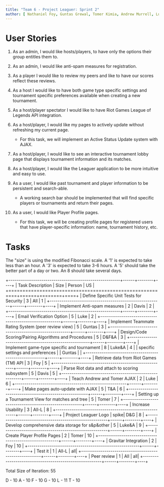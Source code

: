 ```yaml
---
title: "Team 6 - Project Leaguer: Sprint 2"
author: [ Nathaniel Foy, Guntas Grewal, Tomer Kimia, Andrew Murrell, Luke Shumaker, Davis Webb ]
---
```


# User Stories

1) As an admin, I would like hosts/players, to have only the options
   their group entitles them to.

2) As an admin, I would like anti-spam measures for registration.

3) As a player I would like to review my peers and like to have our
   scores reflect these reviews.

4) As a host I would like to have both game type specific settings and
   tournament specific preferences available when creating a new
   tournament.

5) As a host/player spectator I would like to have Riot Games League
   of Legends API integration.

6) As a host/player, I would like my pages to actively update without
   refreshing my current page.
    - For this task, we will implement an Active Status Update system with AJAX.

7) As a host/player, I would like to see an interactive tournament lobby page
   that displays tournament information and its matches.

8) As a host/player, I would like the Leaguer application to be more intuitive
   and easy to use.

9) As a user, I would like past tournament and player information to be
   persistent and search-able.
    - A working search bar should be implemented that will find specific
      players or tournaments and return their pages.

10) As a user, I would like Player Profile pages.
    - For this task, we will be creating profile pages for registered users
      that have player-specific information: name, tournament history, etc.

# Tasks

The "size" is using the modified Fibonacci scale.  A '1' is expected
to take less than an hour.  A '3' is expected to take 3-6 hours.  A
'5' should take the better part of a day or two.  An 8 should take
several days.

+---------------------------------------------------------+------+--------+----+
| Task Description                                        | Size | Person | US |
+=========================================================+======+========+====+
| Define Specific Unit Tests for Security                 |    3 | All    |  1 |
+---------------------------------------------------------+------+--------+----+
| Implement Anti-spam measures                            |    2 | Davis  |  2 |
+---------------------------------------------------------+------+--------+----+
| Email Verification Option                               |    5 | Luke   |  2 |
+---------------------------------------------------------+------+--------+----+
| Implement Teammate Rating System (peer review view)     |    5 | Guntas |  3 |
+---------------------------------------------------------+------+--------+----+
| Design/Code Scoring/Pairing Algorithms and Procedures   |    5 | D&F&A  |  3 |
+---------------------------------------------------------+------+--------+----+
| Implement game-type specific and tournament             |    8 | Luke&A |  4 |
| specific settings and preferences                       |      | Guntas |    |
+---------------------------------------------------------+------+--------+----+
| Retrieve data from Riot Games (TM) API                  |    3 | Foy    |  5 |
+---------------------------------------------------------+------+--------+----+
| Parse Riot data and attach to scoring subsystem         |    5 | Davis  |  5 |
+---------------------------------------------------------+------+--------+----+
| Teach Andrew and Tomer AJAX                             |    2 | Luke   |  6 |
+---------------------------------------------------------+------+--------+----+
| Make pages auto-update with AJAX                        |    5 | T&A    |  6 |
+---------------------------------------------------------+------+--------+----+
| Setting up a Tournament View for matches and tree       |    5 | Tomer  |  7 |
+---------------------------------------------------------+------+--------+----+
| Increase Usability                                      |    3 | All-L  |  8 |
+---------------------------------------------------------+------+--------+----+
| Project Leaguer Logo                                    | spike| D&G    |  8 |
+---------------------------------------------------------+------+--------+----+
| Develop comprehensive data storage for s&p&other        |    5 | Luke&A |  9 |
+---------------------------------------------------------+------+--------+----+
| Create Player Profile Pages                             |    2 | Tomer  | 10 |
+---------------------------------------------------------+------+--------+----+
| Gravitar Integration                                    |    2 | Foy    | 10 |
+---------------------------------------------------------+------+--------+----+
| Test it                                                 |    1 | All-L  | all|
+---------------------------------------------------------+------+--------+----+
| Peer review                                             |    1 | All    | all|
+---------------------------------------------------------+------+--------+----+

Total Size of Iteration: 55

D - 10
A - 10
F - 10
G - 10
L - 11
T - 10
